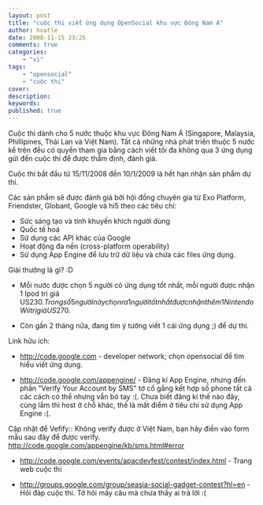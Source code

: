 ```yaml
---
layout: post
title: "cuộc thi viết ứng dụng OpenSocial khu vực Đông Nam Á"
author: hoatle
date: 2008-11-15 23:25
comments: true
categories:
    - "vi"
tags:
    - "opensocial"
    - "cuộc thi"
cover:
description:
keywords:
published: true
---
```


Cuộc thi dành cho 5 nước thuộc khu vực Đông Nam Á (Singapore, Malaysia, Phillipines, Thái Lan và
Việt Nam). Tất cả những nhà phát triển thuộc 5 nước kể trên đều có quyền tham gia bằng cách viết tối
đa không qua 3 ứng dụng gửi đến cuộc thi để được thẩm định, đánh giá.

<!-- more -->

Cuộc thi bắt đầu từ 15/11/2008 đến 10/1/2009 là hết hạn nhận sản phẩm dự thi.

Các sản phẩm sẽ được đánh giá bởi hội đồng chuyên gia từ Exo Platform, Friendster, Globant, Google
và hi5 theo các tiêu chí:

- Sức sáng tạo và tính khuyến khích người dùng
- Quốc tế hoá
- Sử dụng các API khác của Google
- Hoạt động đa nền (cross-platform operability)
- Sử dụng App Engine để lưu trữ dữ liệu và chứa các files ứng dụng.

Giải thưởng là gì? :D

- Mỗi nước được chọn 5 người có ứng dụng tốt nhất, mỗi người được nhận 1 Ipod trị giá US$230.
Trong số 5 người này chọn ra 1 người tốt nhất được nhận thêm 1 Nintendo Wii trị giá US$270.

- Còn gần 2 tháng nữa, đang tìm ý tưởng viết 1 cái ứng dụng ;) để dự thi.

Link hữu ích:

- http://code.google.com - developer network; chọn opensocial để tìm hiểu viết ứng dụng.

- http://code.google.com/appengine/ - Đăng kí App Engine, nhưng đến phần "Verify Your
Account by SMS" tớ cố gắng kết hợp số phone tất cả các cách có thể nhưng vẫn bó tay :(. Chưa biết
đăng kí thế nào đây, cùng lắm thì host ở chỗ khác, thế là mất điểm ở tiêu chí sử dụng App Engine :(.

Cập nhật để Vefify:: Không verify được ở Việt Nam, bạn hãy điền vào form mẫu sau đây để được verify.
http://code.google.com/appengine/kb/sms.html#error

- http://code.google.com/events/apacdevfest/contest/index.html - Trang web cuộc thi

- http://groups.google.com/group/seasia-social-gadget-contest?hl=en - Hỏi đáp cuộc thi. Tớ hỏi mấy
câu mà chưa thấy ai trả lời :(
